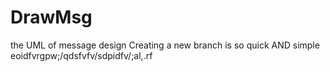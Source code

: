 # DrawMsg
the UML of message design
Creating a new branch is so quick AND simple
eoidfvrgpw;/qdsfvfv/sdpidfv/;al,.rf